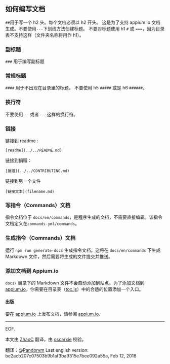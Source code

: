 ## 如何编写文档

`##`用于写一个 h2 头。每个文档必须以 h2 开头。
这是为了支持 appium.io 文档生成。不要使用`---`下划线方法创建标题。
不要对标题使用 h1 `#` 或 `===`，因为目录表不支持这样（文件夹名称将用作 h1）。

### 副标题

`###` 用于编写副标题

### 常规标题

`####` 用于不出现在目录里的标题。 
不要使用 h5 `#####` 或是 h6 `######`。

### 换行符

不要使用 `--` 或者 `---`这样的换行符。

### 链接

链接到 readme :

`[readme](../../README.md)`

链接到捐赠：

`[捐赠](../../CONTRIBUTING.md)`

链接到另一个文件

`[链接文本](filename.md)`

### 写指令（Commands）文档

指令文档位于 `docs/en/commands`，是程序生成的文档，不需要直接编辑。该指令文档定义在`commands-yml/commands`。

### 生成指令（Commands）文档
运行 `npm run generate-docs` 生成指令文档。这将在 `docs/en/commands` 下生成 Markdown 文件，然后需要将生成的文件提交并推送。

### 添加文档到 Appium.io
`docs/` 目录下的 Markdown 文件不会自动添加到站点。为了添加文档到 [appium.io](https://appium.io)，你需要在目录表（[toc.js](https://github.com/appium/appium/blob/master/docs/toc.js)）中的合适的位置添加一个入口。


#### 出版

要在 [appium.io](https://appium.io) 上发布文档，请参阅 [appium.io](https://github.com/appium/appium.io).

---
EOF.

本文由 [ZhaoC](https://github.com/ZhaoC) 翻译，由 [oscarxie](https://github.com/oscarxie) 校验。

翻译：@[Pandorym](https://github.com/Pandorym)
Last english version: be2acb207c07503b9b1af3ba9315e7bee092a55a, Feb 12, 2018
